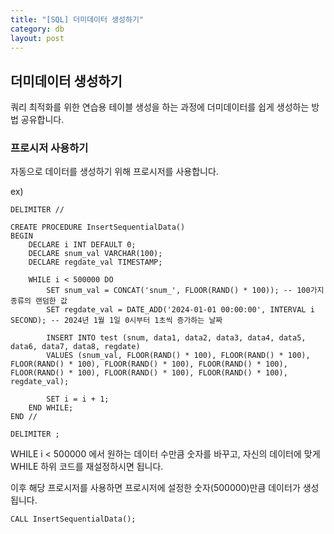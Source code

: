```yaml
---
title: "[SQL] 더미데이터 생성하기"
category: db
layout: post
---
```


## 더미데이터 생성하기

쿼리 최적화를 위한 연습용 테이블 생성을 하는 과정에 더미데이터를 쉽게 생성하는 방법 공유합니다.

### 프로시저 사용하기

자동으로 데이터를 생성하기 위해 프로시저를 사용합니다.

ex)

```
DELIMITER //

CREATE PROCEDURE InsertSequentialData()
BEGIN
    DECLARE i INT DEFAULT 0;
    DECLARE snum_val VARCHAR(100);
    DECLARE regdate_val TIMESTAMP;

    WHILE i < 500000 DO
        SET snum_val = CONCAT('snum_', FLOOR(RAND() * 100)); -- 100가지 종류의 랜덤한 값
        SET regdate_val = DATE_ADD('2024-01-01 00:00:00', INTERVAL i SECOND); -- 2024년 1월 1일 0시부터 1초씩 증가하는 날짜

        INSERT INTO test (snum, data1, data2, data3, data4, data5, data6, data7, data8, regdate)
        VALUES (snum_val, FLOOR(RAND() * 100), FLOOR(RAND() * 100), FLOOR(RAND() * 100), FLOOR(RAND() * 100), FLOOR(RAND() * 100), FLOOR(RAND() * 100), FLOOR(RAND() * 100), FLOOR(RAND() * 100), regdate_val);

        SET i = i + 1;
    END WHILE;
END //

DELIMITER ;

```
WHILE i < 500000 에서 원하는 데이터 수만큼 숫자를 바꾸고, 자신의 데이터에 맞게 WHILE 하위 코드를 재설정하시면 됩니다.


이후 해당 프로시저를 사용하면 프로시저에 설정한 숫자(500000)만큼 데이터가 생성됩니다.
```
CALL InsertSequentialData();
```



